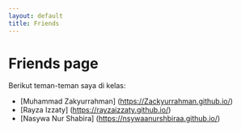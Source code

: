 ```yaml
---
layout: default
title: Friends
---
```

# Friends page

Berikut teman-teman saya di kelas:
- [Muhammad Zakyurrahman] (https://Zackyurrahman.github.io/)
- [Rayza Izzaty] (https://rayzaizzaty.github.io/)
- [Nasywa Nur Shabira] (https://nsywaanurshbiraa.github.io/)
